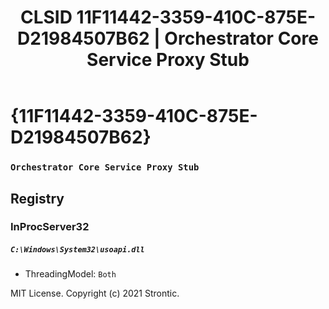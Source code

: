 ﻿---
title: "CLSID 11F11442-3359-410C-875E-D21984507B62 | Orchestrator Core Service Proxy Stub"
excerpt: What is COM-Object CLSID 11F11442-3359-410C-875E-D21984507B62?
---

# {11F11442-3359-410C-875E-D21984507B62}

### `Orchestrator Core Service Proxy Stub`

## Registry


### InProcServer32

##### `C:\Windows\System32\usoapi.dll`
* ThreadingModel: `Both`

MIT License. Copyright (c) 2021 Strontic.


